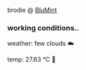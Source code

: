 brodie @ [BluMint](https://www.linkedin.com/company/blumint-io/)

<!--weather_start-->
### working conditions..

weather: few clouds ☁️

temp: 27.63 °C 🥶

<!--weather_end-->
